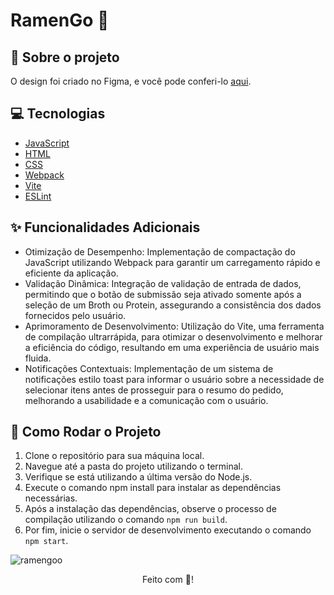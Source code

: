 # RamenGo 🍜

## :book: Sobre o projeto

O design foi criado no Figma, e você pode conferi-lo [aqui](https://www.figma.com/design/uDdX536s8ylGc6TVSstATk/RamenGo-[2022]?node-id=0-1&t=2P7roo4nHJCxxc67-0).

## :computer: Tecnologias

- [JavaScript](https://www.javascript.com/)
- [HTML](https://developer.mozilla.org/en-US/docs/Web/HTML)
- [CSS](https://developer.mozilla.org/en-US/docs/Web/CSS)
- [Webpack](https://webpack.js.org/)
- [Vite](https://vitejs.dev/)
- [ESLint](https://eslint.org/)

## :sparkles: Funcionalidades Adicionais

- Otimização de Desempenho: Implementação de compactação do JavaScript utilizando Webpack para garantir um carregamento rápido e eficiente da aplicação.
- Validação Dinâmica: Integração de validação de entrada de dados, permitindo que o botão de submissão seja ativado somente após a seleção de um Broth ou Protein, assegurando a consistência dos dados fornecidos pelo usuário.
- Aprimoramento de Desenvolvimento: Utilização do Vite, uma ferramenta de compilação ultrarrápida, para otimizar o desenvolvimento e melhorar a eficiência do código, resultando em uma experiência de usuário mais fluida.
- Notificações Contextuais: Implementação de um sistema de notificações estilo toast para informar o usuário sobre a necessidade de selecionar itens antes de prosseguir para o resumo do pedido, melhorando a usabilidade e a comunicação com o usuário.

## :rocket: Como Rodar o Projeto

1. Clone o repositório para sua máquina local.
2. Navegue até a pasta do projeto utilizando o terminal.
3. Verifique se está utilizando a última versão do Node.js.
4. Execute o comando npm install para instalar as dependências necessárias.
5. Após a instalação das dependências, observe o processo de compilação utilizando o comando `npm run build`.
6. Por fim, inicie o servidor de desenvolvimento executando o comando `npm start`.

![ramengoo]()

<div align="center">Feito com 💜!</div>
